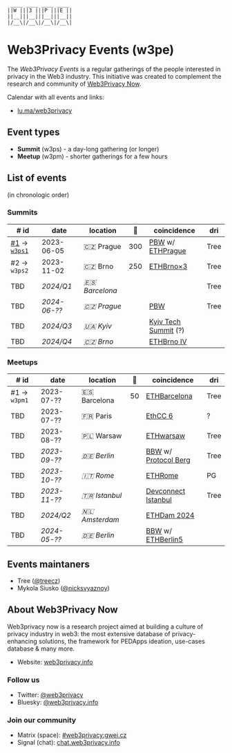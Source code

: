 ```
 ____ ____ ____ ____ 
||W |||3 |||P |||E ||
||__|||__|||__|||__||
|/__\|/__\|/__\|/__\|
```


# Web3Privacy Events (w3pe)

The *Web3Privacy Events* is a regular gatherings of the people interested in privacy in the Web3 industry.
This initiative was created to complement the research and community of [Web3Privacy Now](https://web3privacy.info).

Calendar with all events and links:
* [lu.ma/web3privacy](https://lu.ma/web3privacy)

## Event types
* **Summit** (w3ps) - a day-long gathering (or longer)
* **Meetup** (w3pm) - shorter gatherings for a few hours

## List of events
(in chronologic order)

### Summits
| # id | date | location | 👥 | coincidence | dri |
| --- | --- | --- | --- | --- | --- |
| [#1](https://prague.web3privacy.info/) → [`w3ps1`](https://github.com/web3privacy/w3ps1) | 2023-06-05 | 🇨🇿 Prague | 300 | [PBW](https://prgblockweek.com/) w/ [ETHPrague](https://ethprague.com/) | Tree |
| #2 → `w3ps2` | 2023-11-02 | 🇨🇿 Brno | 250 | [ETHBrno×3](https://ethbrno.cz/) | Tree |
| TBD | *2024/Q1* | *🇪🇸 Barcelona* ||| Tree |
| TBD | *2024-06-??* | *🇨🇿 Prague* || [PBW](https://prgblockweek.com/) | Tree |
| TBD | *2024/Q3* | *🇺🇦 Kyiv* || [Kyiv Tech Summit](https://www.kyivtechsummit.com/) (?) ||
| TBD | *2024/Q4* | *🇨🇿 Brno* || [ETHBrno IV](https://ethbrno.cz/) ||

### Meetups
| # id | date | location | 👥 | coincidence | dri |
| --- | --- | --- | --- | --- | --- |
| #1 → `w3pm1` | 2023-07-?? | 🇪🇸 Barcelona | 50 | [ETHBarcelona](https://ethbarcelona.com/) | Tree |
| TBD | 2023-07-?? | 🇫🇷 Paris || [EthCC 6](https://www.ethcc.io/) | ? |
| TBD | 2023-08-?? | 🇵🇱 Warsaw || [ETHwarsaw](https://www.ethwarsaw.dev/) | Tree |
| TBD | *2023-09-??* | *🇩🇪 Berlin* || [BBW](https://ethrome.org/) w/ [Protocol Berg](https://protocol.berlin/) | Tree |
| TBD | *2023-10-??* | *🇮🇹 Rome* || [ETHRome](https://ethrome.org/) | PG |
| TBD | *2023-11-??* | *🇹🇷 Istanbul* || [Devconnect Istanbul](https://devconnect.org/) | Tree |
| TBD | *2024/Q2* | *🇳🇱 Amsterdam* || [ETHDam 2024](https://www.ethdam.com/) ||
| TBD | *2024-05-??* | *🇩🇪 Berlin* || [BBW](https://blockchainweek.berlin/) w/ [ETHBerlin5](https://ethberlin.ooo/) ||

## Events maintaners

- Tree ([@treecz](https://twitter.com/treecz))
- Mykola Siusko ([@nicksvyaznoy](https://twitter.com/nicksvyaznoy))

## About Web3Privacy Now

Web3privacy now is a research project aimed at building a culture of privacy industry in web3: the most extensive database of privacy-enhancing solutions, the framework for PEDApps ideation, use-cases database & many more.
- Website: [web3privacy.info](http://web3privacy.info/)

### Follow us
- Twitter: [@web3privacy](http://twitter.com/web3privacy)
- Bluesky: [@web3privacy.info](https://staging.bsky.app/profile/web3privacy.info)

### Join our community
- Matrix (space): [#web3privacy:gwei.cz](https://matrix.to/#/#web3privacy:gwei.cz)
- Signal (chat): [chat.web3privacy.info](https://chat.web3privacy.info/)
